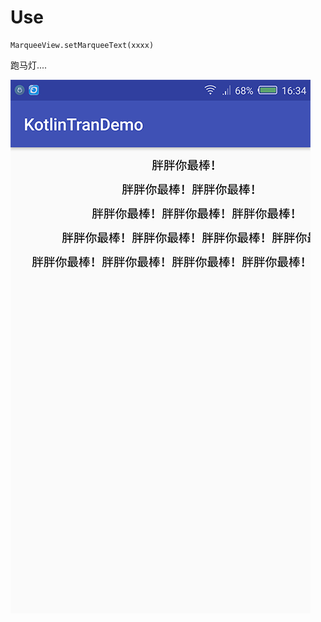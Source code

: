 # Use

```
MarqueeView.setMarqueeText(xxxx)
```

跑马灯....


![Image](https://github.com/msilemsile/MarqueeView/blob/master/demo.png)  
